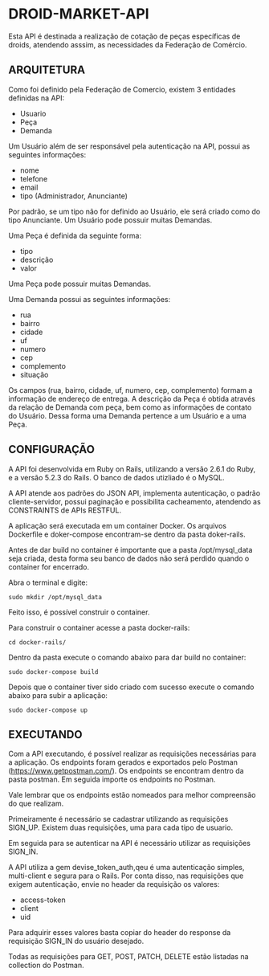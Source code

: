 # DROID-MARKET-API

Esta API é destinada a realização de cotação de peças específicas de droids, atendendo asssim, as necessidades da Federação de Comércio.

## ARQUITETURA

Como foi definido pela Federação de Comercio, existem 3 entidades definidas na API: 

* Usuario
* Peça
* Demanda

Um Usuário além de ser responsável pela autenticação na API, possui as seguintes informações:

* nome
* telefone
* email
* tipo (Administrador, Anunciante)

Por padrão, se um tipo não for definido ao Usuário, ele será criado como do tipo Anunciante. Um Usuário pode possuir muitas Demandas.

Uma Peça é definida da seguinte forma:

* tipo
* descrição
* valor

Uma Peça pode possuir muitas Demandas.

Uma Demanda possui as seguintes informações:

* rua
* bairro
* cidade
* uf
* numero
* cep
* complemento
* situação

Os campos (rua, bairro, cidade, uf, numero, cep, complemento) formam a informação de endereço de entrega. A descrição da Peça é obtida através da relação de Demanda com peça, bem como as informações de contato do Usuário. Dessa forma uma Demanda pertence a um Usuário e a uma Peça.

## CONFIGURAÇÃO

A API foi desenvolvida em Ruby on Rails, utilizando a versão 2.6.1 do Ruby, e a versão 5.2.3 do Rails. O banco de dados utizliado é o MySQL.

A API atende aos padrões do JSON API, implementa autenticação, o padrão cliente-servidor, possui paginação e possibilita cacheamento, atendendo as CONSTRAINTS de APIs RESTFUL.

A aplicação será executada em um container Docker. Os arquivos Dockerfile e doker-compose encontram-se dentro da pasta doker-rails.

Antes de dar build no container é importante que a pasta /opt/mysql_data seja criada, desta forma seu banco de dados não será perdido quando o container for encerrado.

Abra o terminal e digite:
```
sudo mkdir /opt/mysql_data
```
Feito isso, é possível construir o container.

Para construir o container acesse a pasta docker-rails:
```
cd docker-rails/
```
Dentro da pasta execute o comando abaixo para dar build no container:
```
sudo docker-compose build
```
Depois que o container tiver sido criado com sucesso execute o comando abaixo para subir a aplicação:
```
sudo docker-compose up
```
## EXECUTANDO

Com a API executando, é possível realizar as requisições necessárias para a aplicação.
Os endpoints foram gerados e exportados pelo Postman (https://www.getpostman.com/). Os endpoints se encontram dentro da pasta postman. Em seguida importe os endpoints no Postman.

Vale lembrar que os endpoints estão nomeados para melhor compreensão do que realizam.

Primeiramente é necessário se cadastrar utilizando as requisições SIGN_UP. Existem duas requisições, uma para cada tipo de usuario.

Em seguida para se autenticar na API é necessário utilizar as requisições SIGN_IN.

A API utiliza a gem devise_token_auth,qeu é uma autenticação simples, multi-client e segura para o Rails. Por conta disso, nas requisições que exigem autenticação, envie no header da requisição os valores:

* access-token
* client
* uid

Para adquirir esses valores basta copiar do header do response da requisição SIGN_IN do usuário desejado.

Todas as requisições para GET, POST, PATCH, DELETE estão listadas na collection do Postman.

